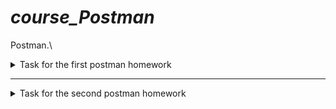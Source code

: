 # ***course_Postman***

Postman.\
<details><summary>Task for the first postman homework</summary>

Создать запросы в Postman.

Protocol: http\
IP: 162.55.220.72\
Port: 5005

EP_1\
Method: GET\
EndPoint: /get_method\
request url params: \
 name: str\
 age: int

*response: \
[\
    “Str”,\
    “Str”\
]*

***

EP_2\
Method: POST\
EndPoint: /user_info_3\
request form data: \
 name: str\
 age: int\
 salary: int

*response: \
{'name': name,\
          'age': age,\
          'salary': salary,\
          'family': {'children': [['Alex', 24], ['Kate', 12]],\
                     'u_salary_1_5_year': salary * 4}*


***

EP_3\
Method: GET\
EndPoint: /object_info_1\
request url params: \
 name: str\
 age: int\
 weight: int

*response: \
{'name': name,\
          'age': age,\
          'daily_food': weight * 0.012,\
          'daily_sleep': weight * 2.5}*


***

EP_4\
Method: GET\
EndPoint: /object_info_2\
request url params: \
 name: str\
 age: int\
 salary: int

*response: \
{'start_qa_salary': salary,\
          'qa_salary_after_6_months': salary * 2,\
          'qa_salary_after_12_months': salary * 2.7,\
          'qa_salary_after_1.5_year': salary * 3.3,\
          'qa_salary_after_3.5_years': salary * 3.8,\
          'person': {'u_name': [user_name, salary, age],\
                     'u_age': age,\
                     'u_salary_5_years': salary * 4.2}
          }*


***

EP_5\
Method: GET\
EndPoint: /object_info_3\
request url params: \
 name: str\
 age: int\
 salary: int

*response: \
{'name': name,\
          'age': age,\
          'salary': salary,\
          'family': {'children': [['Alex', 24], ['Kate', 12]],\
                     'pets': {'cat':{'name':'Sunny',\
                                     'age': 3},\
                              'dog':{'name':'Luky',\
                                     'age': 4}},\
                     'u_salary_1_5_year': salary * 4}
          }*


***

EP_6\
Method: GET\
EndPoint: /object_info_4\
request url params: \
 name: str\
 age: int\
 salary: int

*response: \
{'name': name,\
          'age': int(age),\
          'salary': [salary, str(salary * 2), str(salary * 3)]*


***

EP_7\
Method: POST\
EndPoint: /user_info_2\
request form data: \
 name: str\
 age: int\
 salary: int

*response: \
{'start_qa_salary': salary,\
          'qa_salary_after_6_months': salary * 2,\
          'qa_salary_after_12_months': salary * 2.7,\
          'qa_salary_after_1.5_year': salary * 3.3,\
          'qa_salary_after_3.5_years': salary * 3.8,\
          'person': {'u_name': [user_name, salary, age],\
                     'u_age': age,\
                     'u_salary_5_years': salary * 4.2}
          }*
          
</details>      

***

<details><summary>Task for the second postman homework</summary>
    HW_2 Postman


http://162.55.220.72:5005/first
1. Отправить запрос.
2. Статус код 200
```
pm.test("Проверка на статус-код 200", function () {
    pm.response.to.have.status(200);
});
```
3. Проверить, что в body приходит правильный string.
```
pm.test("В body приходит правильный string", function () {
    pm.expect(pm.response.text()).to.include("This is the first responce from server!ss");
});
```
***
http://162.55.220.72:5005/user_info_3
1. Отправить запрос.
2. Статус код 200.
```
pm.test("Status code is 200", function () {
    pm.response.to.have.status(200);
});
```
3. Спарсить response body в json.
```
var resp = pm.response.json();
```
4. Проверить, что name в ответе равно name s request (name вбить руками.)
```
pm.test("Req_name_Resp_name_Check_Manual", function () {
    pm.expect(resp.name).to.eql("Evgen");
});
```
5. Проверить, что age в ответе равно age s request (age вбить руками.)
```
pm.test("Resp.age = Req.age Check_Manual", function () {
    pm.expect(+resp.age).to.eql(32);
});
```
6. Проверить, что salary в ответе равно salary s request (salary вбить руками.)
```
pm.test("Resp.salary = Req.salary Check_Manual", function () {
    pm.expect(resp.salary).to.eql(7000);
});
```
7. Спарсить request.
```
var req = request.data;
```
8. Проверить, что name в ответе равно name s request (name забрать из request.)
```
pm.test('Req_name_Resp_name_Check_Auto', function () {
    pm.expect(resp.name).to.eql(req.name);
});
```
9. Проверить, что age в ответе равно age s request (age забрать из request.)
```
pm.test('Req_age_Resp_age_Check_Auto', function () {
    pm.expect(resp.age).to.eql(req.age);
});
```
10. Проверить, что salary в ответе равно salary s request (salary забрать из request.)
```
pm.test("Req_salary_Resp_salary_Check_Auto", function () {
    pm.expect(+req.salary).to.eql(resp.salary);
});
```
11. Вывести в консоль параметр family из response.
```
console.log(resp.family);
```
12. Проверить что u_salary_1_5_year в ответе равно salary*4 (salary забрать из request)
```
pm.test("Resp_salary_Req_salary*4_Check", function () {
    pm.expect(resp.family.u_salary_1_5_year).to.eql(req.salary * 4);
});
```
***
http://162.55.220.72:5005/object_info_3
1. Отправить запрос.
2. Статус код 200.
```
pm.test("Status code is 200", function () {
    pm.response.to.have.status(200);
});
```
3. Спарсить response body в json.
`var resp = pm.response.json();`
4. Спарсить request.
`var req_url = pm.request.url.query.toObject();`
5. Проверить, что name в ответе равно name s request (name забрать из request.)
`pm.test("resp_name = req_name_Check_Auto", function () {
    pm.expect(resp.name).to.eql(req_url.name);
});`
6. Проверить, что age в ответе равно age s request (age забрать из request.)
`pm.test("resp_age = req_age_Check_Auto", function () {
    pm.expect(resp.age).to.eql(req_url.age);
});`
7. Проверить, что salary в ответе равно salary s request (salary забрать из request.)
`pm.test("resp_salary = req_salary_Check_Auto", function () {
    pm.expect(resp.salary).to.eql(+req_url.salary);
});`
8. Вывести в консоль параметр family из response.
`console.log(resp.family);`
9. Проверить, что у параметра dog есть параметры name.
`pm.test("dog have name Check", function () {
    pm.expect(resp.family.pets.dog).to.have.property('name');
});`
10. Проверить, что у параметра dog есть параметры age.
`pm.test("dog have age Check", function () {
    pm.expect(resp.family.pets.dog).to.have.property('age');
});`
11. Проверить, что параметр name имеет значение Luky.
`pm.test("name = Luky Check", function () {
    pm.expect(resp.family.pets.dog.name).to.eql('Luky');
});`
12. Проверить, что параметр age имеет значение 4.
`pm.test("age = 4 Check", function () {
    pm.expect(resp.family.pets.dog.age).to.eql(4);
});`
***
http://162.55.220.72:5005/object_info_4
1. Отправить запрос.
2. Статус код 200
```
pm.test("Status code is 200", function () {
    pm.response.to.have.status(200);
});
```
3. Спарсить response body в json.
4. Спарсить request.
5. Проверить, что name в ответе равно name s request (name забрать из request.)
6. Проверить, что age в ответе равно age из request (age забрать из request.)
7. Вывести в консоль параметр salary из request.
8. Вывести в консоль параметр salary из response.
9. Вывести в консоль 0-й элемент параметра salary из response.
10. Вывести в консоль 1-й элемент параметра salary параметр salary из response.
11. Вывести в консоль 2-й элемент параметра salary параметр salary из response.
12. Проверить, что 0-й элемент параметра salary равен salary из request (salary забрать из request.)
13. Проверить, что 1-й элемент параметра salary равен salary*2 из request (salary забрать из request.)
14. Проверить, что 2-й элемент параметра salary равен salary*3 из request (salary забрать из request.)
15. Создать в окружении переменную name
16. Создать в окружении переменную age
17. Создать в окружении переменную salary
18. Передать в окружение переменную name
19. Передать в окружение переменную age
20. Передать в окружение переменную salary
21. Написать цикл который выведет в консоль по порядку элементы списка из параметра salary.
***
http://162.55.220.72:5005/user_info_2
1. Вставить параметр salary из окружения в request
2. Вставить параметр age из окружения в age
3. Вставить параметр name из окружения в name
4. Отправить запрос.
5. Статус код 200
6. Спарсить response body в json.
7. Спарсить request.
8. Проверить, что json response имеет параметр start_qa_salary
9. Проверить, что json response имеет параметр qa_salary_after_6_months
10. Проверить, что json response имеет параметр qa_salary_after_12_months
11. Проверить, что json response имеет параметр qa_salary_after_1.5_year
12. Проверить, что json response имеет параметр qa_salary_after_3.5_years
13. Проверить, что json response имеет параметр person
14. Проверить, что параметр start_qa_salary равен salary из request (salary забрать из request.)
15. Проверить, что параметр qa_salary_after_6_months равен salary*2 из request (salary забрать из request.)
16. Проверить, что параметр qa_salary_after_12_months равен salary*2.7 из request (salary забрать из request.)
17. Проверить, что параметр qa_salary_after_1.5_year равен salary*3.3 из request (salary забрать из request.)
18. Проверить, что параметр qa_salary_after_3.5_years равен salary*3.8 из request (salary забрать из request.)
19. Проверить, что в параметре person, 1-й элемент из u_name равен salary из request (salary забрать из request.)
20. Проверить, что что параметр u_age равен age из request (age забрать из request.)
21. Проверить, что параметр u_salary_5_years равен salary*4.2 из request (salary забрать из request.)
22. ***Написать цикл который выведет в консоль по порядку элементы списка из параметра person.

02.01.2023
Postman_tests
</details>